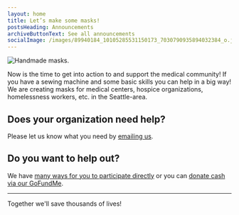 ```yaml
---
layout: home
title: Let’s make some masks!
postsHeading: Announcements
archiveButtonText: See all announcements
socialImage: /images/89940184_10105285531150173_7030790935894032384_o.jpg
---
```

![Handmade masks.](/images/masks.jpg)

Now is the time to get into action to and support the medical community! If you have a sewing machine and some basic skills you can help in a big way! We are creating masks for medical centers, hospice organizations, homelessness workers, etc. in the Seattle-area.

## Does your organization need help?

Please let us know what you need by <a href="mailto:CraftersAgainstCOVID19Seattle@gmail.com">emailing us</a>. 

## Do you want to help out?

We have [many ways for you to participate directly](/volunteer/) or you can [donate cash via our GoFundMe](https://www.gofundme.com/f/crafters-against-covid19-seattle).

<hr>

Together we'll save thousands of lives!